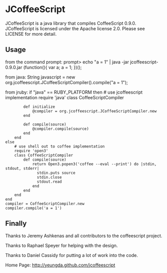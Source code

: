 # JCoffeeScript

JCoffeeScript is a java library that compiles CoffeeScript 0.9.0.  JCoffeeScript is licensed under the Apache license 2.0.  Please see LICENSE for more detail.

## Usage
from the command prompt:
    prompt> echo "a = 1" | java -jar jcoffeescript-0.9.0.jar
    (function(){
      var a;
      a = 1;
    })();

from java:
    String javascript = new org.jcoffeescript.JCoffeeScriptCompiler().compile("a = 1");

from jruby:
    if "java" == RUBY_PLATFORM then
        # use jcoffeescript implementation
        require 'java'
        class CoffeeScriptCompiler

            def initialize
                @compiler = org.jcoffeescript.JCoffeeScriptCompiler.new
            end

            def compile(source)
                @compiler.compile(source)
            end
        end
    else
        # use shell out to coffee implementation
        require 'open3'
        class CoffeeScriptCompiler
            def compile(source)
                return Open3.popen3('coffee --eval --print') do |stdin, stdout, stderr|
                  stdin.puts source
                  stdin.close
                  stdout.read
                end
            end
        end
    end
    compiler = CoffeeScriptCompiler.new
    compiler.compile('a = 1')

## Finally
Thanks to Jeremy Ashkenas and all contributors to the coffeescript project.

Thanks to Raphael Speyer for helping with the design.

Thanks to Daniel Cassidy for putting a lot of work into the code.

Home Page: http://yeungda.github.com/jcoffeescript

